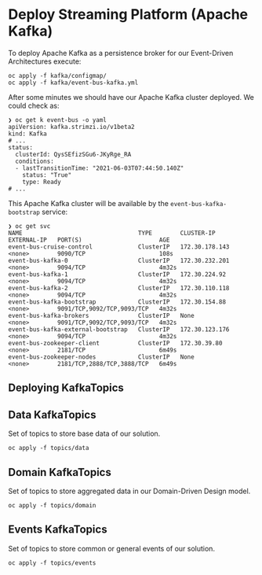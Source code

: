 # Deploy Streaming Platform (Apache Kafka)

To deploy Apache Kafka as a persistence broker for our Event-Driven Architectures execute:

```shell script
oc apply -f kafka/configmap/
oc apply -f kafka/event-bus-kafka.yml
```

After some minutes we should have our Apache Kafka cluster deployed. We could check as:

```shell script
❯ oc get k event-bus -o yaml
apiVersion: kafka.strimzi.io/v1beta2
kind: Kafka
# ...
status:
  clusterId: QysSEfizSGu6-JKyRge_RA
  conditions:
  - lastTransitionTime: "2021-06-03T07:44:50.140Z"
    status: "True"
    type: Ready
# ...    
```

This Apache Kafka cluster will be available by the `event-bus-kafka-bootstrap` service:

```shell script
❯ oc get svc
NAME                                 TYPE        CLUSTER-IP       EXTERNAL-IP   PORT(S)                      AGE
event-bus-cruise-control             ClusterIP   172.30.178.143   <none>        9090/TCP                     108s
event-bus-kafka-0                    ClusterIP   172.30.232.201   <none>        9094/TCP                     4m32s
event-bus-kafka-1                    ClusterIP   172.30.224.92    <none>        9094/TCP                     4m32s
event-bus-kafka-2                    ClusterIP   172.30.110.118   <none>        9094/TCP                     4m32s
event-bus-kafka-bootstrap            ClusterIP   172.30.154.88    <none>        9091/TCP,9092/TCP,9093/TCP   4m32s
event-bus-kafka-brokers              ClusterIP   None             <none>        9091/TCP,9092/TCP,9093/TCP   4m32s
event-bus-kafka-external-bootstrap   ClusterIP   172.30.123.176   <none>        9094/TCP                     4m32s
event-bus-zookeeper-client           ClusterIP   172.30.39.80     <none>        2181/TCP                     6m49s
event-bus-zookeeper-nodes            ClusterIP   None             <none>        2181/TCP,2888/TCP,3888/TCP   6m49s
```

## Deploying KafkaTopics

## Data KafkaTopics

Set of topics to store base data of our solution.

```shell script
oc apply -f topics/data
```

## Domain KafkaTopics

Set of topics to store aggregated data in our Domain-Driven Design model.

```shell script
oc apply -f topics/domain
```

## Events KafkaTopics

Set of topics to store common or general events of our solution.

```shell script
oc apply -f topics/events
```
